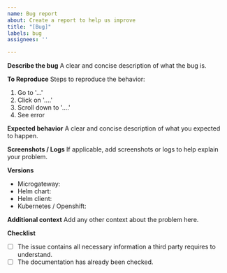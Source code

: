 ```yaml
---
name: Bug report
about: Create a report to help us improve
title: "[Bug]"
labels: bug
assignees: ''

---
```


**Describe the bug**
A clear and concise description of what the bug is.

**To Reproduce**
Steps to reproduce the behavior:
1. Go to '...'
2. Click on '....'
3. Scroll down to '....'
4. See error

**Expected behavior**
A clear and concise description of what you expected to happen.

**Screenshots / Logs**
If applicable, add screenshots or logs to help explain your problem.

**Versions**
 - Microgateway:
 - Helm chart:
 - Helm client:
 - Kubernetes / Openshift:

**Additional context**
Add any other context about the problem here.

**Checklist**
- [ ] The issue contains all necessary information a third party requires to understand.
- [ ] The documentation has already been checked.
